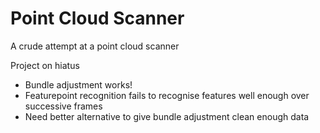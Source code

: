 # Point Cloud Scanner

A crude attempt at a point cloud scanner


Project on hiatus
- Bundle adjustment works!
- Featurepoint recognition fails to recognise features well enough over successive frames
- Need better alternative to give bundle adjustment clean enough data